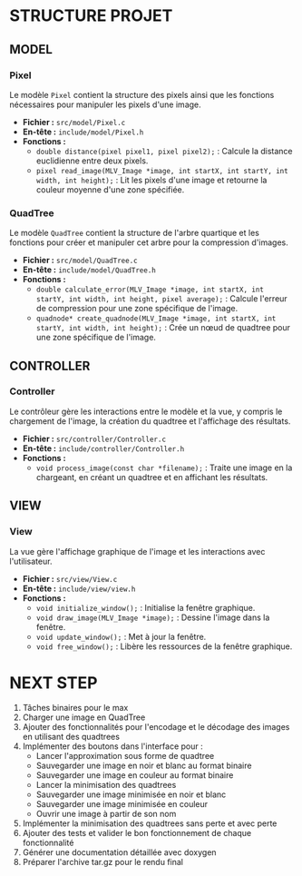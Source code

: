 # STRUCTURE PROJET 

## MODEL

### Pixel

Le modèle `Pixel` contient la structure des pixels ainsi que les fonctions nécessaires pour manipuler les pixels d'une image.

- **Fichier :** `src/model/Pixel.c`
- **En-tête :** `include/model/Pixel.h`
- **Fonctions :**
  - `double distance(pixel pixel1, pixel pixel2);` : Calcule la distance euclidienne entre deux pixels.
  - `pixel read_image(MLV_Image *image, int startX, int startY, int width, int height);` : Lit les pixels d'une image et retourne la couleur moyenne d'une zone spécifiée.

### QuadTree

Le modèle `QuadTree` contient la structure de l'arbre quartique et les fonctions pour créer et manipuler cet arbre pour la compression d'images.

- **Fichier :** `src/model/QuadTree.c`
- **En-tête :** `include/model/QuadTree.h`
- **Fonctions :**
  - `double calculate_error(MLV_Image *image, int startX, int startY, int width, int height, pixel average);` : Calcule l'erreur de compression pour une zone spécifique de l'image.
  - `quadnode* create_quadnode(MLV_Image *image, int startX, int startY, int width, int height);` : Crée un nœud de quadtree pour une zone spécifique de l'image.

## CONTROLLER

### Controller

Le contrôleur gère les interactions entre le modèle et la vue, y compris le chargement de l'image, la création du quadtree et l'affichage des résultats.

- **Fichier :** `src/controller/Controller.c`
- **En-tête :** `include/controller/Controller.h`
- **Fonctions :**
  - `void process_image(const char *filename);` : Traite une image en la chargeant, en créant un quadtree et en affichant les résultats.

## VIEW

### View

La vue gère l'affichage graphique de l'image et les interactions avec l'utilisateur.

- **Fichier :** `src/view/View.c`
- **En-tête :** `include/view/view.h`
- **Fonctions :**
  - `void initialize_window();` : Initialise la fenêtre graphique.
  - `void draw_image(MLV_Image *image);` : Dessine l'image dans la fenêtre.
  - `void update_window();` : Met à jour la fenêtre.
  - `void free_window();` : Libère les ressources de la fenêtre graphique.

# NEXT STEP

1. Tâches binaires pour le max
2. Charger une image en QuadTree
3. Ajouter des fonctionnalités pour l'encodage et le décodage des images en utilisant des quadtrees
4. Implémenter des boutons dans l'interface pour :
    - Lancer l'approximation sous forme de quadtree
    - Sauvegarder une image en noir et blanc au format binaire
    - Sauvegarder une image en couleur au format binaire
    - Lancer la minimisation des quadtrees
    - Sauvegarder une image minimisée en noir et blanc
    - Sauvegarder une image minimisée en couleur
    - Ouvrir une image à partir de son nom
5. Implémenter la minimisation des quadtrees sans perte et avec perte
6. Ajouter des tests et valider le bon fonctionnement de chaque fonctionnalité
7. Générer une documentation détaillée avec doxygen
8. Préparer l'archive tar.gz pour le rendu final

